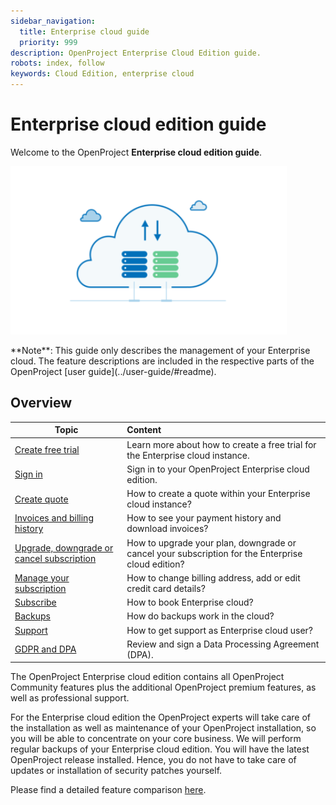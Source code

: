 ```yaml
---
sidebar_navigation:
  title: Enterprise cloud guide
  priority: 999
description: OpenProject Enterprise Cloud Edition guide.
robots: index, follow
keywords: Cloud Edition, enterprise cloud
---
```

# Enterprise cloud edition guide

Welcome to the OpenProject **Enterprise cloud edition guide**.

![image-20200113133750107](image-20200113133750107.png)

<div class="alert alert-info" role="alert">
**Note**: This guide only describes the management of your Enterprise cloud. The feature descriptions are included in the respective parts of the OpenProject [user guide](../user-guide/#readme).
</div>

## Overview

| Topic                                                        | Content                                                      |
| ------------------------------------------------------------ | :----------------------------------------------------------- |
| [Create free trial](./create-cloud-trial) | Learn more about how to create a free trial for the Enterprise cloud instance. |
| [Sign in](./sign-in/)                 | Sign in to your OpenProject Enterprise cloud edition.        |
| [Create quote](./create-quote-cloud)  | How to create a quote within your Enterprise cloud instance? |
| [Invoices and billing history](./invoices-and-billing-history) | How to see your payment history and download invoices?       |
| [Upgrade, downgrade or cancel subscription](./manage-subscription) | How to upgrade your plan, downgrade or cancel your subscription for the Enterprise cloud edition? |
| [Manage your subscription](./manage-cloud-subscription) | How to change billing address, add or edit credit card details? |
| [Subscribe](./book-cloud)             | How to book Enterprise cloud?                                |
| [Backups](./backups)                  | How do backups work in the cloud?                            |
| [Support](./support)                  | How to get support as Enterprise cloud user?                 |
| [GDPR and DPA](./GDPR)                        | Review and sign a Data Processing Agreement (DPA).           |

The OpenProject Enterprise cloud edition contains all OpenProject Community features plus the additional OpenProject premium features, as well as professional support.

For the Enterprise cloud edition the OpenProject experts will take care of the installation as well as maintenance of your OpenProject installation, so you will be able to concentrate on your core business. We will perform regular backups of your Enterprise cloud edition. You will have the latest OpenProject release installed. Hence, you do not have to take care of updates or installation of security patches yourself.

Please find a detailed feature comparison [here](https://www.openproject.org/pricing/#features).

